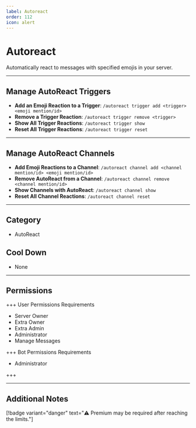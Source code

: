 ```yaml
---
label: Autoreact
order: 112
icon: alert
---
```


# Autoreact

Automatically react to messages with specified emojis in your server.

---

## Manage AutoReact Triggers

- **Add an Emoji Reaction to a Trigger**: `/autoreact trigger add <trigger> <emoji mention/id>`
- **Remove a Trigger Reaction**: `/autoreact trigger remove <trigger>`
- **Show All Trigger Reactions**: `/autoreact trigger show`
- **Reset All Trigger Reactions**: `/autoreact trigger reset`

---

## Manage AutoReact Channels

- **Add Emoji Reactions to a Channel**: `/autoreact channel add <channel mention/id> <emoji mention/id>`
- **Remove AutoReact from a Channel**: `/autoreact channel remove <channel mention/id>`
- **Show Channels with AutoReact**: `/autoreact channel show`
- **Reset All Channel Reactions**: `/autoreact channel reset`

---

## Category

- AutoReact

## Cool Down

- None

---

## Permissions

+++ User Permissions Requirements

- Server Owner
- Extra Owner
- Extra Admin
- Administrator
- Manage Messages

+++ Bot Permissions Requirements

- Administrator

+++

---

## Additional Notes

[!badge variant="danger" text="⚠️ Premium may be required after reaching the limits."]
